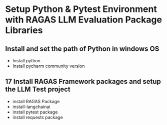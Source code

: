 # Setup Python & Pytest Environment with RAGAS LLM Evaluation Package Libraries

## Install and set the path of Python in windows OS

* Install python 
* Install pycharm community version

## 17  Install RAGAS Framework packages and setup the LLM Test project

* install RAGAS Package
* install-langchainai
* install pytest package
* install requests package





